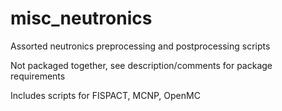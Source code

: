 # misc_neutronics
Assorted neutronics preprocessing and postprocessing scripts

Not packaged together, see description/comments for package requirements

Includes scripts for FISPACT, MCNP, OpenMC
